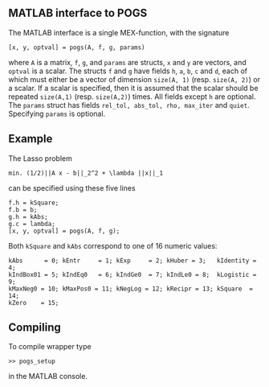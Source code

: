 ## MATLAB interface to POGS

The MATLAB interface is a single MEX-function, with the signature 

```
[x, y, optval] = pogs(A, f, g, params)
```

where `A` is a matrix, `f`, `g`, and  `params` are structs, `x` and `y` are vectors, and `optval` is a scalar.  The structs `f` and `g` have fields `h`, `a`, `b`, `c` and `d`, each of which must either be a vector of dimension `size(A, 1)` (resp. `size(A, 2)`) or a scalar. If a scalar is specified, then it is assumed that the scalar should be repeated `size(A,1)` (resp. `size(A,2)`) times. All fields except `h` are optional. The `params` struct has fields `rel_tol, abs_tol, rho, max_iter` and `quiet`. Specifying `params` is optional.

Example
-------

The Lasso problem

```
min. (1/2)||A x - b||_2^2 + \lambda ||x||_1
```
can be specified using these five lines

```
f.h = kSquare;
f.b = b;
g.h = kAbs;
g.c = lambda;
[x, y, optval] = pogs(A, f, g);
```
Both `kSquare` and `kAbs` correspond to one of 16 numeric values:

```
kAbs      = 0; kEntr     = 1; kExp     = 2; kHuber = 3;   kIdentity = 4; 
kIndBox01 = 5; kIndEq0   = 6; kIndGe0  = 7; kIndLe0 = 8;  kLogistic = 9;
kMaxNeg0 = 10; kMaxPos0 = 11; kNegLog = 12; kRecipr = 13; kSquare  = 14;
kZero    = 15;
```

Compiling
---------
To compile wrapper type

```
>> pogs_setup
```

in the MATLAB console.  



